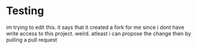 # Testing

im trying to edit this. it says that it created a fork for me since i dont have write access to this project. weird. atleast i can propose the change then by pulling a pull request
